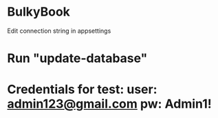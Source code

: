 # BulkyBook
Edit connection string in appsettings
# Run "update-database"
# Credentials for test: user: admin123@gmail.com pw: Admin1!
